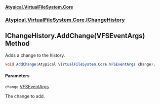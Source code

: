 #### [Atypical.VirtualFileSystem.Core](VirtualFileSystem.md 'VirtualFileSystem')
### [Atypical.VirtualFileSystem.Core](VirtualFileSystem.md#Atypical.VirtualFileSystem.Core 'Atypical.VirtualFileSystem.Core').[IChangeHistory](IChangeHistory.md 'Atypical.VirtualFileSystem.Core.IChangeHistory')

## IChangeHistory.AddChange(VFSEventArgs) Method

Adds a change to the history.

```csharp
void AddChange(Atypical.VirtualFileSystem.Core.VFSEventArgs change);
```
#### Parameters

<a name='Atypical.VirtualFileSystem.Core.IChangeHistory.AddChange(Atypical.VirtualFileSystem.Core.VFSEventArgs).change'></a>

`change` [VFSEventArgs](VFSEventArgs.md 'Atypical.VirtualFileSystem.Core.VFSEventArgs')

The change to add.